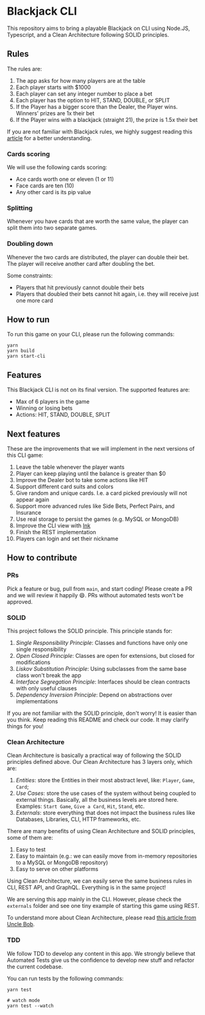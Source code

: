 # Blackjack CLI

This repository aims to bring a playable Blackjack on CLI using Node.JS, Typescript, and a Clean Architecture following SOLID principles.

## Rules

The rules are:

1. The app asks for how many players are at the table
2. Each player starts with $1000
3. Each player can set any integer number to place a bet
4. Each player has the option to HIT, STAND, DOUBLE, or SPLIT
5. If the Player has a bigger score than the Dealer, the Player wins. Winners' prizes are 1x their bet
6. If the Player wins with a blackjack (straight 21), the prize is 1.5x their bet

If you are not familiar with Blackjack rules, we highly suggest reading this [article](https://bicyclecards.com/how-to-play/blackjack/) for a better understanding.

### Cards scoring

We will use the following cards scoring:

- Ace cards worth one or eleven (1 or 11)
- Face cards are ten (10)
- Any other card is its pip value

### Splitting

Whenever you have cards that are worth the same value, the player can split them into two separate games.

### Doubling down

Whenever the two cards are distributed, the player can double their bet. The player will receive another card after doubling the bet.

Some constraints:

- Players that hit previously cannot double their bets
- Players that doubled their bets cannot hit again, i.e. they will receive just one more card

## How to run

To run this game on your CLI, please run the following commands:

```shell
yarn
yarn build
yarn start-cli
```

## Features

This Blackjack CLI is not on its final version. The supported features are:

- Max of 6 players in the game
- Winning or losing bets
- Actions: HIT, STAND, DOUBLE, SPLIT

## Next features

These are the improvements that we will implement in the next versions of this CLI game:

1. Leave the table whenever the player wants
2. Player can keep playing until the balance is greater than $0
3. Improve the Dealer bot to take some actions like HIT
4. Support different card suits and colors
5. Give random and unique cards. I.e. a card picked previously will not appear again
6. Support more advanced rules like Side Bets, Perfect Pairs, and Insurance
7. Use real storage to persist the games (e.g. MySQL or MongoDB)
8. Improve the CLI view with [Ink](https://www.npmjs.com/package/ink)
9. Finish the REST implementation
10. Players can login and set their nickname

## How to contribute

### PRs

Pick a feature or bug, pull from `main`, and start coding! Please create a PR and we will review it happily 😄. PRs without automated tests won't be approved.

### SOLID

This project follows the SOLID principle. This principle stands for:

1. _*Single Responsibility Principle*_: Classes and functions have only one single responsibility
2. _*Open Closed Principle*_: Classes are open for extensions, but closed for modifications
3. _*Liskov Substitution Principle*_: Using subclasses from the same base class won't break the app
4. _*Interface Segregation Principle*_: Interfaces should be clean contracts with only useful clauses
5. _*Dependency Inversion Principle*_: Depend on abstractions over implementations

If you are not familiar with the SOLID principle, don't worry! It is easier than you think. Keep reading this README and check our code. It may clarify things for you!

### Clean Architecture

Clean Architecture is basically a practical way of following the SOLID principles defined above. Our Clean Architecture has 3 layers only, which are:

1. _*Entities*_: store the Entities in their most abstract level, like: `Player`, `Game`, `Card`;
2. _*Use Cases*_: store the use cases of the system without being coupled to external things. Basically, all the business levels are stored here. Examples: `Start Game`, `Give a Card`, `Hit`, `Stand`, etc.
3. _*Externals*_: store everything that does not impact the business rules like Databases, Libraries, CLI, HTTP frameworks, etc.

There are many benefits of using Clean Architecture and SOLID principles, some of them are:

1. Easy to test
2. Easy to maintain (e.g.: we can easily move from in-memory repositories to a MySQL or MongoDB repository)
3. Easy to serve on other platforms

Using Clean Architecture, we can easily serve the same business rules in CLI, REST API, and GraphQL. Everything is in the same project!

We are serving this app mainly in the CLI. However, please check the `externals` folder and see one tiny example of starting this game using REST.

To understand more about Clean Architecture, please read [this article from Uncle Bob](https://blog.cleancoder.com/uncle-bob/2012/08/13/the-clean-architecture.html).

### TDD

We follow TDD to develop any content in this app. We strongly believe that Automated Tests give us the confidence to develop new stuff and refactor the current codebase.

You can run tests by the following commands:

```shell
yarn test

# watch mode
yarn test --watch
```
